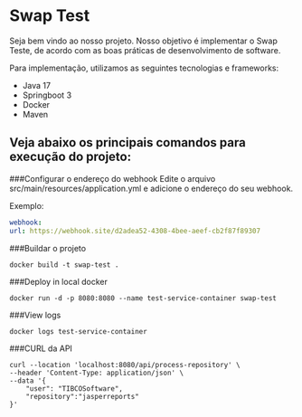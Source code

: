 # Swap Test

Seja bem vindo ao nosso projeto. Nosso objetivo é implementar o Swap Teste, de acordo com as boas práticas de
desenvolvimento de software.

Para implementação, utilizamos as seguintes tecnologias e frameworks:

- Java 17
- Springboot 3
- Docker
- Maven

## Veja abaixo os principais comandos para execução do projeto:

###Configurar o endereço do webhook
Edite o arquivo src/main/resources/application.yml e adicione o endereço do seu webhook. 

Exemplo:
```yml
webhook:
url: https://webhook.site/d2adea52-4308-4bee-aeef-cb2f87f89307
```
###Buildar o projeto

```
docker build -t swap-test .
```

###Deploy in local docker

```
docker run -d -p 8080:8080 --name test-service-container swap-test
```

###View logs
```
docker logs test-service-container
```

###CURL da API

```curl 
curl --location 'localhost:8080/api/process-repository' \
--header 'Content-Type: application/json' \
--data '{
    "user": "TIBCOSoftware",
    "repository":"jasperreports"
}'
```